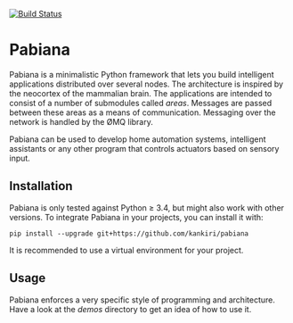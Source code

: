 [![Build Status](https://travis-ci.org/kankiri/pabiana.svg?branch=master)](https://travis-ci.org/kankiri/pabiana)

# Pabiana

Pabiana is a minimalistic Python framework that lets you build intelligent applications distributed over several nodes.
The architecture is inspired by the neocortex of the mammalian brain.
The applications are intended to consist of a number of submodules called *areas*.
Messages are passed between these areas as a means of communication.
Messaging over the network is handled by the ØMQ library.

Pabiana can be used to develop home automation systems, intelligent assistants or any other program that controls actuators based on sensory input.

## Installation

Pabiana is only tested against Python ≥ 3.4, but might also work with other versions.
To integrate Pabiana in your projects, you can install it with:

    pip install --upgrade git+https://github.com/kankiri/pabiana

It is recommended to use a virtual environment for your project.

## Usage

Pabiana enforces a very specific style of programming and architecture.
Have a look at the *demos* directory to get an idea of how to use it.
